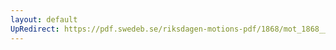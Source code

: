 ```yaml
---
layout: default
UpRedirect: https://pdf.swedeb.se/riksdagen-motions-pdf/1868/mot_1868__fk__00020/mot_1868__fk__00020_002.pdf
---
```

